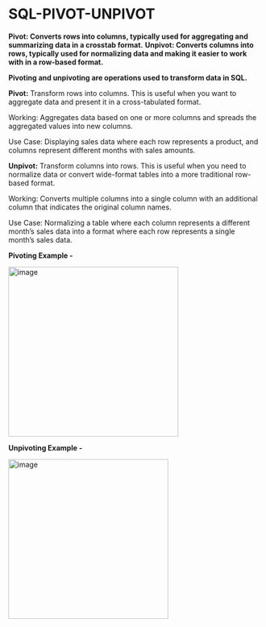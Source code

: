 # SQL-PIVOT-UNPIVOT

**Pivot: Converts rows into columns, typically used for aggregating and summarizing data in a crosstab format.**
**Unpivot: Converts columns into rows, typically used for normalizing data and making it easier to work with in a row-based format.**

**Pivoting and unpivoting are operations used to transform data in SQL.**

**Pivot:** Transform rows into columns. This is useful when you want to aggregate data and present it in a cross-tabulated format.

Working: Aggregates data based on one or more columns and spreads the aggregated values into new columns.

Use Case: Displaying sales data where each row represents a product, and columns represent different months with sales amounts.

**Unpivot:** Transform columns into rows. This is useful when you need to normalize data or convert wide-format tables into a more traditional row-based format.

Working: Converts multiple columns into a single column with an additional column that indicates the original column names.

Use Case: Normalizing a table where each column represents a different month’s sales data into a format where each row represents a single month’s sales data.

**Pivoting Example -**

<img width="337" alt="image" src="https://github.com/user-attachments/assets/db565f5b-bab7-40bc-8fc3-634e4d050fc9">


**Unpivoting Example -**

<img width="317" alt="image" src="https://github.com/user-attachments/assets/9d163343-3570-4015-9011-996f80c2ccb4">
